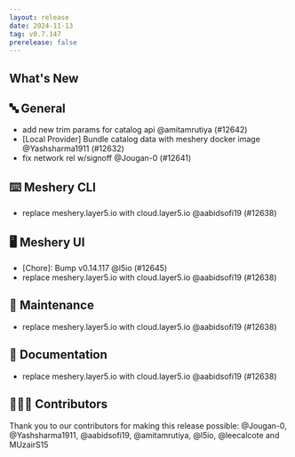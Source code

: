 ```yaml
---
layout: release
date: 2024-11-13
tag: v0.7.147
prerelease: false
---
```


## What's New

## 🔤 General

- add new trim params for catalog api @amitamrutiya (#12642)
- [Local Provider] Bundle catalog data with meshery docker image @Yashsharma1911 (#12632)
- fix network rel w/signoff @Jougan-0 (#12641)

## ⌨️ Meshery CLI

- replace meshery.layer5.io with cloud.layer5.io @aabidsofi19 (#12638)

## 🖥 Meshery UI

- \[Chore\]: Bump v0.14.117 @l5io (#12645)
- replace meshery.layer5.io with cloud.layer5.io @aabidsofi19 (#12638)

## 🧰 Maintenance

- replace meshery.layer5.io with cloud.layer5.io @aabidsofi19 (#12638)

## 📖 Documentation

- replace meshery.layer5.io with cloud.layer5.io @aabidsofi19 (#12638)

## 👨🏽‍💻 Contributors

Thank you to our contributors for making this release possible:
@Jougan-0, @Yashsharma1911, @aabidsofi19, @amitamrutiya, @l5io, @leecalcote and MUzairS15
